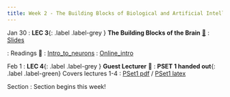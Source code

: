 ```yaml
---
title: Week 2 - The Building Blocks of Biological and Artificial Intelligence 
---
```


Jan 30
: **LEC 3**{: .label .label-grey } **The Building Blocks of the Brain** [🎥](https://harvard.hosted.panopto.com/Panopto/Pages/Viewer.aspx?id=d76e5d4d-48a7-42bd-9b8e-af90013626ac)
    : [Slides](https://canvas.harvard.edu/files/16796298/download?download_frd=1)

: Readings 📖
: [Intro_to_neurons](https://canvas.harvard.edu/files/16796279/download?download_frd=1)
: [Online_intro](https://nba.uth.tmc.edu/neuroscience/m/s1/introduction.html)

Feb 1
: **LEC 4**{: .label .label-grey } **Guest Lecturer** 🎥
: **PSET 1 handed out**{: .label .label-green} Covers lectures 1-4
    : [PSet1 pdf](https://canvas.harvard.edu/courses/115291/files/folder/2023%20-%20Problem%20Sets/pset1#) / [PSet1 latex](https://canvas.harvard.edu/courses/115291/files/folder/2023%20-%20Problem%20Sets/pset1#)

<!--
: Papers mentioned in Prof. Lichtman's talk 📄
: * [A Technicolor Approach to the Connectome](https://canvas.harvard.edu/files/14287742/download?download_frd=1)
: * [The Interscutularis Muscle Connectome](https://canvas.harvard.edu/files/14287744/download?download_frd=1)
:  **PSET 1 handed out**{: .label .label-green } Covers lectures 1-4
    : [PSET 1](https://canvas.harvard.edu/files/14275242/download?download_frd=1) / [no blank space](https://canvas.harvard.edu/files/14275241/download?download_frd=1) / [tex](https://canvas.harvard.edu/files/14309236/download?download_frd=1)
-->

Section
: Section begins this week!

<!--
: Introduction, purpose of section
: Discussion: What is intelligence?, Marr's levels, AI ethics
-->
